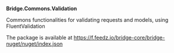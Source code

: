 **Bridge.Commons.Validation**

Commons functionalities for validating requests and models, using FluentValidation

The package is available at https://f.feedz.io/bridge-core/bridge-nuget/nuget/index.json